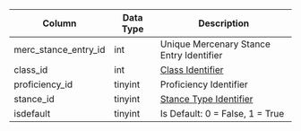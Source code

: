 | Column               | Data Type | Description                                                                              |
| -------------------- | --------- | ---------------------------------------------------------------------------------------- |
| merc_stance_entry_id | int       | Unique Mercenary Stance Entry Identifier                                                 |
| class_id             | int       | [Class Identifier](https://eqemu.gitbook.io/server/categories/reference-list/class-list) |
| proficiency_id       | tinyint   | Proficiency Identifier                                                                   |
| stance_id            | tinyint   | [Stance Type Identifier](https://eqemu.gitbook.io/server/categories/types/stance-types)  |
| isdefault            | tinyint   | Is Default: 0 = False, 1 = True                                                          |